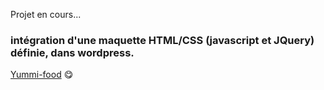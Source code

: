 Projet en cours...
 ### intégration d'une maquette HTML/CSS (javascript et JQuery) définie, dans wordpress.

[Yummi-food](https://integration-html.wordpress.as4coding.be)
:yum: